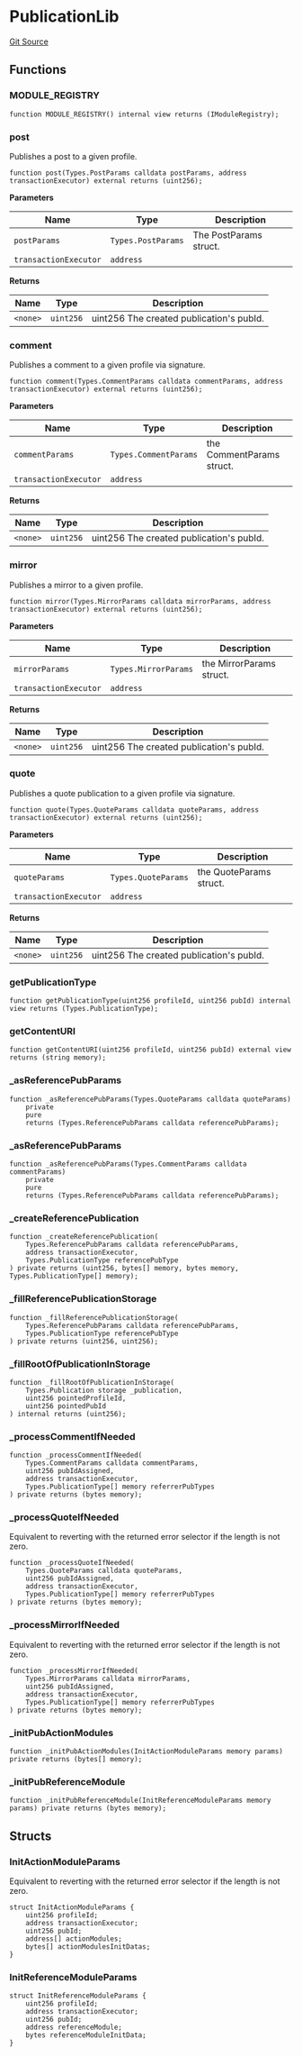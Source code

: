 # PublicationLib
[Git Source](https://github.com/digiv3rse/protocol-contracts/blob/78826068117a4eb9f5d01837d2d88deb72b92ea0/contracts/libraries/PublicationLib.sol)


## Functions
### MODULE_REGISTRY


```solidity
function MODULE_REGISTRY() internal view returns (IModuleRegistry);
```

### post

Publishes a post to a given profile.


```solidity
function post(Types.PostParams calldata postParams, address transactionExecutor) external returns (uint256);
```
**Parameters**

|Name|Type|Description|
|----|----|-----------|
|`postParams`|`Types.PostParams`|The PostParams struct.|
|`transactionExecutor`|`address`||

**Returns**

|Name|Type|Description|
|----|----|-----------|
|`<none>`|`uint256`|uint256 The created publication's pubId.|


### comment

Publishes a comment to a given profile via signature.


```solidity
function comment(Types.CommentParams calldata commentParams, address transactionExecutor) external returns (uint256);
```
**Parameters**

|Name|Type|Description|
|----|----|-----------|
|`commentParams`|`Types.CommentParams`|the CommentParams struct.|
|`transactionExecutor`|`address`||

**Returns**

|Name|Type|Description|
|----|----|-----------|
|`<none>`|`uint256`|uint256 The created publication's pubId.|


### mirror

Publishes a mirror to a given profile.


```solidity
function mirror(Types.MirrorParams calldata mirrorParams, address transactionExecutor) external returns (uint256);
```
**Parameters**

|Name|Type|Description|
|----|----|-----------|
|`mirrorParams`|`Types.MirrorParams`|the MirrorParams struct.|
|`transactionExecutor`|`address`||

**Returns**

|Name|Type|Description|
|----|----|-----------|
|`<none>`|`uint256`|uint256 The created publication's pubId.|


### quote

Publishes a quote publication to a given profile via signature.


```solidity
function quote(Types.QuoteParams calldata quoteParams, address transactionExecutor) external returns (uint256);
```
**Parameters**

|Name|Type|Description|
|----|----|-----------|
|`quoteParams`|`Types.QuoteParams`|the QuoteParams struct.|
|`transactionExecutor`|`address`||

**Returns**

|Name|Type|Description|
|----|----|-----------|
|`<none>`|`uint256`|uint256 The created publication's pubId.|


### getPublicationType


```solidity
function getPublicationType(uint256 profileId, uint256 pubId) internal view returns (Types.PublicationType);
```

### getContentURI


```solidity
function getContentURI(uint256 profileId, uint256 pubId) external view returns (string memory);
```

### _asReferencePubParams


```solidity
function _asReferencePubParams(Types.QuoteParams calldata quoteParams)
    private
    pure
    returns (Types.ReferencePubParams calldata referencePubParams);
```

### _asReferencePubParams


```solidity
function _asReferencePubParams(Types.CommentParams calldata commentParams)
    private
    pure
    returns (Types.ReferencePubParams calldata referencePubParams);
```

### _createReferencePublication


```solidity
function _createReferencePublication(
    Types.ReferencePubParams calldata referencePubParams,
    address transactionExecutor,
    Types.PublicationType referencePubType
) private returns (uint256, bytes[] memory, bytes memory, Types.PublicationType[] memory);
```

### _fillReferencePublicationStorage


```solidity
function _fillReferencePublicationStorage(
    Types.ReferencePubParams calldata referencePubParams,
    Types.PublicationType referencePubType
) private returns (uint256, uint256);
```

### _fillRootOfPublicationInStorage


```solidity
function _fillRootOfPublicationInStorage(
    Types.Publication storage _publication,
    uint256 pointedProfileId,
    uint256 pointedPubId
) internal returns (uint256);
```

### _processCommentIfNeeded


```solidity
function _processCommentIfNeeded(
    Types.CommentParams calldata commentParams,
    uint256 pubIdAssigned,
    address transactionExecutor,
    Types.PublicationType[] memory referrerPubTypes
) private returns (bytes memory);
```

### _processQuoteIfNeeded

Equivalent to reverting with the returned error selector if
the length is not zero.


```solidity
function _processQuoteIfNeeded(
    Types.QuoteParams calldata quoteParams,
    uint256 pubIdAssigned,
    address transactionExecutor,
    Types.PublicationType[] memory referrerPubTypes
) private returns (bytes memory);
```

### _processMirrorIfNeeded

Equivalent to reverting with the returned error selector if
the length is not zero.


```solidity
function _processMirrorIfNeeded(
    Types.MirrorParams calldata mirrorParams,
    uint256 pubIdAssigned,
    address transactionExecutor,
    Types.PublicationType[] memory referrerPubTypes
) private returns (bytes memory);
```

### _initPubActionModules


```solidity
function _initPubActionModules(InitActionModuleParams memory params) private returns (bytes[] memory);
```

### _initPubReferenceModule


```solidity
function _initPubReferenceModule(InitReferenceModuleParams memory params) private returns (bytes memory);
```

## Structs
### InitActionModuleParams
Equivalent to reverting with the returned error selector if
the length is not zero.


```solidity
struct InitActionModuleParams {
    uint256 profileId;
    address transactionExecutor;
    uint256 pubId;
    address[] actionModules;
    bytes[] actionModulesInitDatas;
}
```

### InitReferenceModuleParams

```solidity
struct InitReferenceModuleParams {
    uint256 profileId;
    address transactionExecutor;
    uint256 pubId;
    address referenceModule;
    bytes referenceModuleInitData;
}
```

